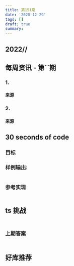 ```yaml
---
title: 第151期
date: '2020-12-29'
tags: []
draft: true
summary:
---
```


<TOCInline toc={props.toc} asDisclosure toHeading={3} />

## 2022//

## 每周资讯 - 第``期

### 1.

#### 来源

### 2.

#### 来源

## 30 seconds of code

### 目标

### 样例输出:

```js

```

### 参考实现

```js

```

## ts 挑战

###

```ts

```

### 上期答案

####

```ts

```

## 好库推荐
